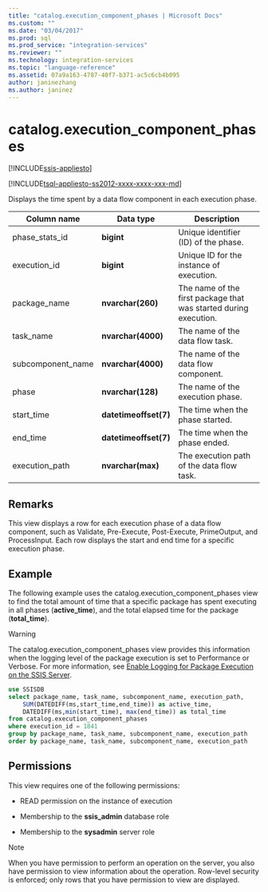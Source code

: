 ```yaml
---
title: "catalog.execution_component_phases | Microsoft Docs"
ms.custom: ""
ms.date: "03/04/2017"
ms.prod: sql
ms.prod_service: "integration-services"
ms.reviewer: ""
ms.technology: integration-services
ms.topic: "language-reference"
ms.assetid: 07a9a163-4787-40f7-b371-ac5c6cb4b095
author: janinezhang
ms.author: janinez
---
```

# catalog.execution_component_phases 

[!INCLUDE[ssis-appliesto](../../includes/ssis-appliesto-ssvrpluslinux-asdb-asdw-xxx.md)]


[!INCLUDE[tsql-appliesto-ss2012-xxxx-xxxx-xxx-md](../../includes/tsql-appliesto-ss2012-xxxx-xxxx-xxx-md.md)]

  Displays the time spent by a data flow component in each execution phase.  
  
|Column name|Data type|Description|  
|-----------------|---------------|-----------------|  
|phase_stats_id|**bigint**|Unique identifier (ID) of the phase.|  
|execution_id|**bigint**|Unique ID for the instance of execution.|  
|package_name|**nvarchar(260)**|The name of the first package that was started during execution.|  
|task_name|**nvarchar(4000)**|The name of the data flow task.|  
|subcomponent_name|**nvarchar(4000)**|The name of the data flow component.|  
|phase|**nvarchar(128)**|The name of the execution phase.|  
|start_time|**datetimeoffset(7)**|The time when the phase started.|  
|end_time|**datetimeoffset(7)**|The time when the phase ended.|  
|execution_path|**nvarchar(max)**|The execution path of the data flow task.|  
  
## Remarks  
 This view displays a row for each execution phase of a data flow component, such as Validate, Pre-Execute, Post-Execute, PrimeOutput, and ProcessInput. Each row displays the start and end time for a specific execution phase.  
  
## Example  
 The following example uses the catalog.execution_component_phases view to find the total amount of time that a specific package has spent executing in all phases (**active_time**), and the total elapsed time for the package (**total_time**).  
  
> [!WARNING]  
>  The catalog.execution_component_phases view provides this information when the logging level of the package execution is set to Performance or Verbose. For more information, see [Enable Logging for Package Execution on the SSIS Server](../../integration-services/performance/integration-services-ssis-logging.md#server_logging).  
  
```sql
use SSISDB  
select package_name, task_name, subcomponent_name, execution_path,  
    SUM(DATEDIFF(ms,start_time,end_time)) as active_time,  
    DATEDIFF(ms,min(start_time), max(end_time)) as total_time  
from catalog.execution_component_phases  
where execution_id = 1841  
group by package_name, task_name, subcomponent_name, execution_path  
order by package_name, task_name, subcomponent_name, execution_path  
```  
  
## Permissions  
 This view requires one of the following permissions:  
  
-   READ permission on the instance of execution  
  
-   Membership to the **ssis_admin** database role  
  
-   Membership to the **sysadmin** server role  
  
> [!NOTE]  
>  When you have permission to perform an operation on the server, you also have permission to view information about the operation. Row-level security is enforced; only rows that you have permission to view are displayed.  
  
  
